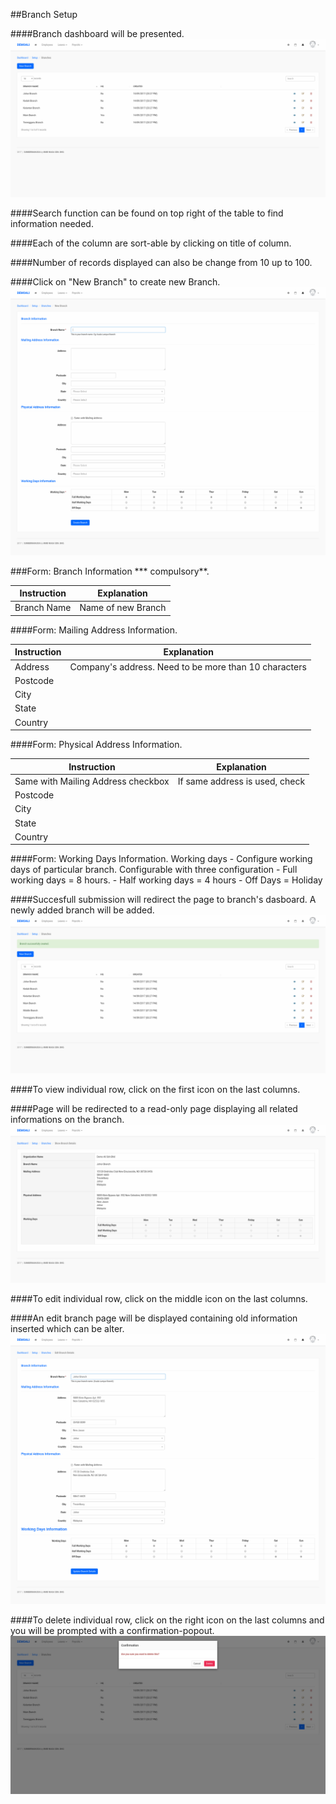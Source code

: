 ##Branch Setup

####Branch dashboard will be presented.
![Branch Dashboard](/Images/Branch/branch_dashboard.png)

####Search function can be found on top right of the table to find information needed.

####Each of the column are sort-able by clicking on title of column.

####Number of records displayed can also be change from 10 up to 100.

####Click on "New Branch" to create new Branch.
![New Branch](/Images/Branch/branch_create.png)

###Form: Branch Information *** compulsory**.

| Instruction  | Explanation |
| ------------- | ------------- |
| Branch Name | Name of new Branch |

####Form: Mailing Address Information.

| Instruction  | Explanation |
| ------------- | ------------- |
| Address | Company's address. Need to be more than 10 characters |
| Postcode  | |
| City | |
| State | |
| Country | ||

####Form: Physical Address Information.

| Instruction  | Explanation |
| ------------- | ------------- |
| Same with Mailing Address checkbox | If same address is used, check |
| Postcode  | |
| City | |
| State | |
| Country | ||

####Form: Working Days Information.
		Working days
			- Configure working days of particular branch. Configurable with three configuration
			- Full working days = 8 hours.
			- Half working days = 4 hours
			- Off Days = Holiday

####Succesfull submission will redirect the page to branch's dasboard. A newly added branch will be added.
![Success Branch](/Images/Branch/newbranch_success.png)

####To view individual row, click on the first icon on the last columns.

####Page will be redirected to a read-only page displaying all related informations on the branch.
![Show Branch](/Images/Branch/branch_show.png)

####To edit individual row, click on the middle icon on the last columns.

####An edit branch page will be displayed containing old information inserted which can be alter.
![Edit Branch](/Images/Branch/branch_edit.png)

####To delete individual row, click on the right icon on the last columns and you will be prompted with a confirmation-popout.
![Delete Branch](/Images/Branch/branch_delete.png)

